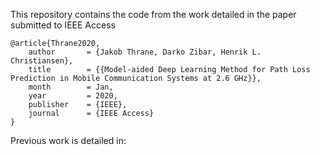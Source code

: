 This repository contains the code from the work detailed in the paper submitted to IEEE Access

```
@article{Thrane2020,
    author       = {Jakob Thrane, Darko Zibar, Henrik L. Christiansen},
    title        = {{Model-aided Deep Learning Method for Path Loss Prediction in Mobile Communication Systems at 2.6 GHz}},
    month        = Jan,
    year         = 2020,
    publisher    = {IEEE},
    journal      = {IEEE Access}
}
```

Previous work is detailed in:

```

